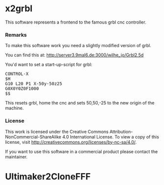 x2grbl
======

This software represents a frontend to the famous grbl cnc controller.


### Remarks

To make this software work you need a slightly modified version of grbl.

You can find this at:
    http://server3.9mal6.de:3000/wilhe_jo/Grbl2.5d


You'd want to set a start-up-script for grbl:
<pre>
CONTROL-X
$H
G10 L20 P1 X-50y-50z25
G0X0Y0Z0F1000
$$
</pre>

This resets grbl, home the cnc and sets 50,50,-25 to the new origin of the machine.

### License

This work is licensed under the
Creative Commons Attribution-NonCommercial-ShareAlike 4.0 International License.
To view a copy of this license, visit http://creativecommons.org/licenses/by-nc-sa/4.0/.


If you want to use this software in a commercial product please contact the maintainer.
# Ultimaker2CloneFFF
